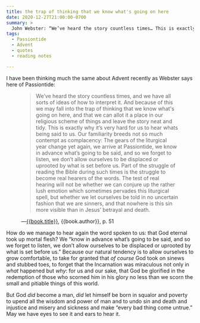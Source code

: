 ```yaml
---
title: the trap of thinking that we know what's going on here
date: 2020-12-27T21:00:00-0700
summary: >
  John Webster: “We’ve heard the story countless times… This is exactly why it’s very hard for us to hear whats being said to us.
tags:
  - Passiontide
  - Advent
  - quotes
  - reading notes

---
```


I have been thinking much the same about Advent recently as Webster says here of Passiontide:

<figure class="quotation">

> We’ve heard the story countless times, and we have all sorts of ideas of how to interpret it. And because of this we may fall into the trap of thinking that we know what's going on here, and that we can allot it a place in our religious scheme of things and leave the story neat and tidy. This is exactly why it’s very hard for us to hear whats being said to us. Our familiarity breeds not so much contempt as complacency: The gears of the liturgical year change yet again, we arrive at Passiontide, we know in advance what’s going to be said, and so we forget to listen, we don’t allow ourselves to be displaced or uprooted by what is set before us. Part of the struggle of reading the Bible during such times is the struggle to become real hearers of the words. The test of real hearing will not be whether we can conjure up the rather lush emotion which sometimes pervades this liturgical spell, but whether we let ourselves be told in no uncertain fashion that we are sinners, and that nowhere is this sin more visible than in Jesus’ betrayal and death. 

<figcaption>—<a href="{{book.link}}">{{book.title}}</a>, {{book.author}}, p. 51</figcaption>

</figure>

How do we manage to hear again the word spoken to us: that God eternal took up mortal flesh? We “know in advance what’s going to be said, and so we forget to listen, we don’t allow ourselves to be displaced or uprooted by what is set before us.” Because our natural tendency is to allow ourselves to grow comfortable, to take for granted that *of course* God took on sinews and stubbed toes, to forget that the Incarnation was miraculous not only in *what* happened but *why*: for us and our sake, that God be glorified in the redemption of those who scorned him in his glory no less than we scorn the small and pitiable things of this world.

But God *did* become a man, *did* let himself be born in squalor and poverty to upend all the wisdom and power of man and to undo sin and death and injustice and misery and sickness and make “every bad thing come untrue.” May we have eyes to see it and ears to hear it.

